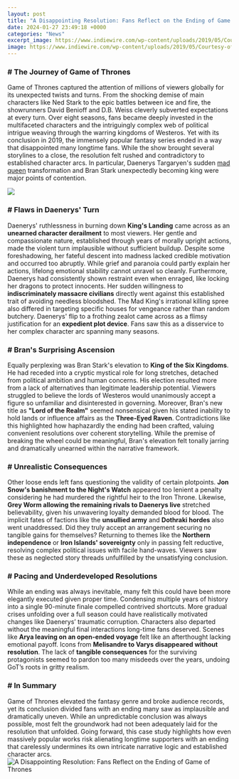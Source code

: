 ```yaml
---
layout: post
title: "A Disappointing Resolution: Fans Reflect on the Ending of Game of Thrones"
date: 2024-01-27 23:49:18 +0000
categories: "News"
excerpt_image: https://www.indiewire.com/wp-content/uploads/2019/05/Courtesy-of-HBO.jpg
image: https://www.indiewire.com/wp-content/uploads/2019/05/Courtesy-of-HBO.jpg
---
```


### # The Journey of Game of Thrones
Game of Thrones captured the attention of millions of viewers globally for its unexpected twists and turns. From the shocking demise of main characters like Ned Stark to the epic battles between ice and fire, the showrunners David Benioff and D.B. Weiss cleverly subverted expectations at every turn. Over eight seasons, fans became deeply invested in the multifaceted characters and the intriguingly complex web of political intrigue weaving through the warring kingdoms of Westeros. 
Yet with its conclusion in 2019, the immensely popular fantasy series ended in a way that disappointed many longtime fans. While the show brought several storylines to a close, the resolution felt rushed and contradictory to established character arcs. In particular, Daenerys Targaryen's sudden [mad queen](https://fistore.mysenprints.com/collection/aleshire) transformation and Bran Stark unexpectedly becoming king were major points of contention. 

![](https://static2.srcdn.com/wordpress/wp-content/uploads/2019/05/Game-of-Thrones-Ending-Explained.jpg)
### # Flaws in Daenerys' Turn
Daenerys' ruthlessness in burning down **King's Landing** came across as an **unearned character derailment** to most viewers. Her gentle and compassionate nature, established through years of morally upright actions, made the violent turn implausible without sufficient buildup. Despite some foreshadowing, her fateful descent into madness lacked credible motivation and occurred too abruptly. While grief and paranoia could partly explain her actions, lifelong emotional stability cannot unravel so cleanly. 
Furthermore, Daenerys had consistently shown restraint even when enraged, like locking her dragons to protect innocents. Her sudden willingness to **indiscriminately massacre civilians** directly went against this established trait of avoiding needless bloodshed. The Mad King's irrational killing spree also differed in targeting specific houses for vengeance rather than random butchery. Daenerys' flip to a frothing zealot came across as a flimsy justification for an **expedient plot device**. Fans saw this as a disservice to her complex character arc spanning many seasons.
### # Bran's Surprising Ascension 
Equally perplexing was Bran Stark's elevation to **King of the Six Kingdoms**. He had receded into a cryptic mystical role for long stretches, detached from political ambition and human concerns. His election resulted more from a lack of alternatives than legitimate leadership potential. Viewers struggled to believe the lords of Westeros would unanimously accept a figure so unfamiliar and disinterested in governing. 
Moreover, Bran's new title as **"Lord of the Realm"** seemed nonsensical given his stated inability to hold lands or influence affairs as the **Three-Eyed Raven**. Contradictions like this highlighted how haphazardly the ending had been crafted, valuing convenient resolutions over coherent storytelling. While the premise of breaking the wheel could be meaningful, Bran's elevation felt tonally jarring and dramatically unearned within the narrative framework.
### # Unrealistic Consequences 
Other loose ends left fans questioning the validity of certain plotpoints. **Jon Snow's banishment to the Night's Watch** appeared too lenient a penalty considering he had murdered the rightful heir to the Iron Throne. Likewise, **Grey Worm allowing the remaining rivals to Daenerys live** stretched believability, given his unwavering loyalty demanded blood for blood. 
The implicit fates of factions like the **unsullied army** and **Dothraki hordes** also went unaddressed. Did they truly accept an arrangement securing no tangible gains for themselves? Returning to themes like the **Northern independence** or **Iron Islands' sovereignty** only in passing felt reductive, resolving complex political issues with facile hand-waves. Viewers saw these as neglected story threads unfulfilled by the unsatisfying conclusion.
### # Pacing and Underdeveloped Resolutions
While an ending was always inevitable, many felt this could have been more elegantly executed given proper time. Condensing multiple years of history into a single 90-minute finale compelled contrived shortcuts. More gradual crises unfolding over a full season could have realistically motivated changes like Daenerys’ traumatic corruption. 
Characters also departed without the meaningful final interactions long-time fans deserved. Scenes like **Arya leaving on an open-ended voyage** felt like an afterthought lacking emotional payoff. Icons from **Melisandre to Varys disappeared without resolution**. The lack of **tangible consequences** for the surviving protagonists seemed to pardon too many misdeeds over the years, undoing GoT’s roots in gritty realism.
### # In Summary
Game of Thrones elevated the fantasy genre and broke audience records, yet its conclusion divided fans with an ending many saw as implausible and dramatically uneven. While an unpredictable conclusion was always possible, most felt the groundwork had not been adequately laid for the resolution that unfolded. Going forward, this case study highlights how even massively popular works risk alienating longtime supporters with an ending that carelessly undermines its own intricate narrative logic and established character arcs.
![A Disappointing Resolution: Fans Reflect on the Ending of Game of Thrones](https://www.indiewire.com/wp-content/uploads/2019/05/Courtesy-of-HBO.jpg)